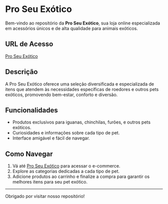 # Pro Seu Exótico

Bem-vindo ao repositório da **Pro Seu Exótico**, sua loja online especializada em acessórios únicos e de alta qualidade para animais exóticos.

## URL de Acesso

[Pro Seu Exótico](https://proseuexoticos.lojavirtualnuvem.com.br/)
## Descrição

A Pro Seu Exótico oferece uma seleção diversificada e especializada de itens que atendem às necessidades específicas de roedores e outros pets exóticos, promovendo bem-estar, conforto e diversão.

## Funcionalidades

- Produtos exclusivos para iguanas, chinchilas, furões, e outros pets exóticos.
- Curiosidades e informações sobre cada tipo de pet.
- Interface amigável e fácil de navegar.

## Como Navegar

1. Vá até [Pro Seu Exótico](https://proseuexoticos.lojavirtualnuvem.com.br/) para acessar o e-commerce.
2. Explore as categorias dedicadas a cada tipo de pet.
3. Adicione produtos ao carrinho e finalize a compra para garantir os melhores itens para seu pet exótico.
   
---

Obrigado por visitar nosso repositório!
